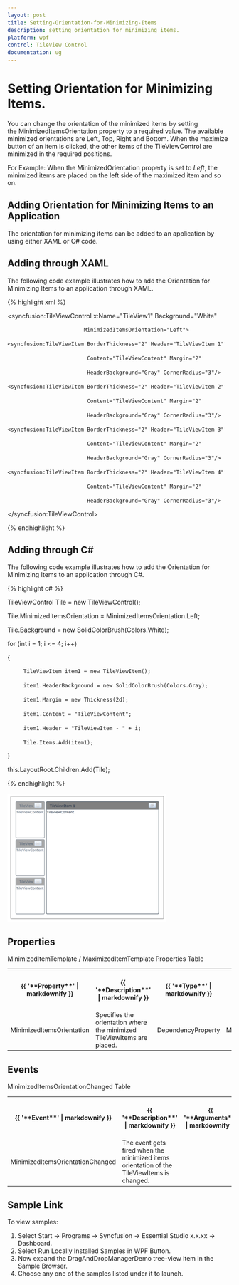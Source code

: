 ```yaml
---
layout: post
title: Setting-Orientation-for-Minimizing-Items
description: setting orientation for minimizing items.
platform: wpf
control: TileView Control
documentation: ug
---
```


# Setting Orientation for Minimizing Items.

You can change the orientation of the minimized items by setting the MinimizedItemsOrientation property to a required value. The available minimized orientations are Left, Top, Right and Bottom. When the maximize button of an item is clicked, the other items of the TileViewControl are minimized in the required positions. 

For Example: When the MinimizedOrientation property is set to _Left_, the minimized items are placed on the left side of the maximized item and so on.

## Adding Orientation for Minimizing Items to an Application 

The orientation for minimizing items can be added to an application by using either XAML or C# code.

## Adding through XAML

The following code example illustrates how to add the Orientation for Minimizing Items to an application through XAML.


{% highlight xml %}



<syncfusion:TileViewControl x:Name="TileView1" Background="White" 

                            MinimizedItemsOrientation="Left">

    <syncfusion:TileViewItem BorderThickness="2" Header="TileViewItem 1"                                         

                             Content="TileViewContent" Margin="2"  

                             HeaderBackground="Gray" CornerRadius="3"/>

    <syncfusion:TileViewItem BorderThickness="2" Header="TileViewItem 2"                                          

                             Content="TileViewContent" Margin="2"

                             HeaderBackground="Gray" CornerRadius="3"/>

    <syncfusion:TileViewItem BorderThickness="2" Header="TileViewItem 3" 

                             Content="TileViewContent" Margin="2"

                             HeaderBackground="Gray" CornerRadius="3"/>

    <syncfusion:TileViewItem BorderThickness="2" Header="TileViewItem 4" 

                             Content="TileViewContent" Margin="2"

                             HeaderBackground="Gray" CornerRadius="3"/>

</syncfusion:TileViewControl>

{% endhighlight %}



## Adding through C#

The following code example illustrates how to add the Orientation for Minimizing Items to an application through C#.


{% highlight c# %}



   TileViewControl Tile = new TileViewControl();

   Tile.MinimizedItemsOrientation = MinimizedItemsOrientation.Left;

   Tile.Background = new SolidColorBrush(Colors.White);

   for (int i = 1; i <= 4; i++)

   {

         TileViewItem item1 = new TileViewItem();

         item1.HeaderBackground = new SolidColorBrush(Colors.Gray);

         item1.Margin = new Thickness(2d);

         item1.Content = "TileViewContent";

         item1.Header = "TileViewItem - " + i;

         Tile.Items.Add(item1);

   }

   this.LayoutRoot.Children.Add(Tile);

{% endhighlight %}




![](Setting-Orientation-for-Minimizing-Items_images/Setting-Orientation-for-Minimizing-Items_img1.png)





## Properties

MinimizedItemTemplate / MaximizedItemTemplate Properties Table

<table>
<tr>
<th>
{{ '**Property**' | markdownify }} </th><th>
{{ '**Description**' | markdownify }} </th><th>
{{ '**Type**' | markdownify }} </th><th>
{{ '**Data Type**' | markdownify }} </th><th>
{{ '**Reference links**' | markdownify }} </th></tr>
<tr>
<td>
MinimizedItemsOrientation </td><td>
Specifies the orientation where the minimized TileViewItems are placed.</td><td>
DependencyProperty</td><td>
MinimizedItemsOrientation.Right</td><td>
</td></tr>
</table>


## Events

MinimizedItemsOrientationChanged Table

<table>
<tr>
<th>
{{ '**Event**' | markdownify }} </th><th>
{{ '**Description**' | markdownify }} </th><th>
{{ '**Arguments**' | markdownify }} </th><th>
{{ '**Type**' | markdownify }} </th><th>
{{ '**Reference links**' | markdownify }} </th></tr>
<tr>
<td>
MinimizedItemsOrientationChanged</td><td>
The event gets fired when the minimized items orientation of the TileViewItems is changed.</td><td>
</td><td>
</td><td>
</td></tr>
</table>


## Sample Link

To view samples: 

1. Select Start -> Programs -> Syncfusion -> Essential Studio x.x.xx -> Dashboard.
2. Select   Run Locally Installed Samples in WPF Button.
3. Now expand the DragAndDropManagerDemo tree-view item in the Sample Browser.
4. Choose any one of the samples listed under it to launch. 



